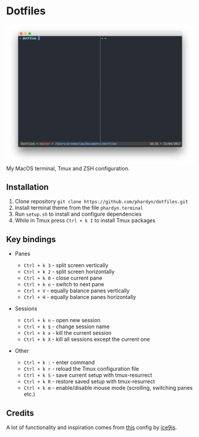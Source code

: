 # Dotfiles
![terminal](images/terminal.png)
My MacOS terminal, Tmux and ZSH configuration.

## Installation
1. Clone repository `git clone https://github.com/phardyn/dotfiles.git`
2. Install terminal theme from the file `phardyn.terminal`
3. Run `setup.sh` to install and configure dependencies
4. While in Tmux press `Ctrl + k I` to install Tmux packages

## Key bindings
- Panes
  - `Ctrl + k 3` - split screen vertically
  - `Ctrl + k 2` - split screen horizontally
  - `Ctrl + k 0` - close current pane
  - `Ctrl + k o` - switch to next pane
  - `Ctrl + V` - equally balance panes vertically
  - `Ctrl + H` - equally balance panes horizontally

- Sessions
  - `Ctrl + k n` - open new session
  - `Ctrl + k $` - change session name
  - `Ctrl + k x` - kill the current session
  - `Ctrl + k X` - kill all sessions except the current one

- Other
  - `Ctrl + k :` - enter command
  - `Ctrl + k r` - reload the Tmux configuration file
  - `Ctrl + k S` - save current setup with tmux-resurrect
  - `Ctrl + k R` - restore saved setup with tmux-resurrect
  - `Ctrl + k m` - enable/disable mouse mode (scrolling, switching panes etc.)

## Credits
A lot of functionality and inspiration comes from [this](https://github.com/ice9js/dragons) config by [ice9js](https://github.com/ice9js).
